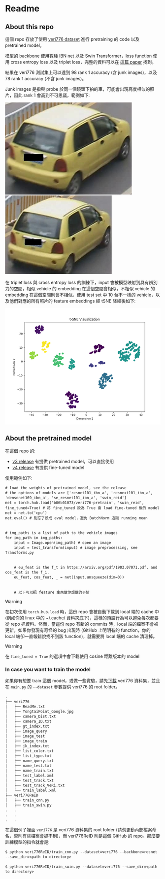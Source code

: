 # Readme

## About this repo

這個 repo 存放了使用 [veri776 dataset](https://vehiclereid.github.io/VeRi/) 進行 pretraining 的 code 以及 pretrained model。

模型的 backbone 使用數種 IBN net 以及 Swin Transformer，loss function 使用 cross entropy loss 以及 triplet loss，完整的資料可以在 [這篇 paper](https://arxiv.org/pdf/1903.07071.pdf) 找到。


結果在 veri776 測試集上可以達到 98 rank 1 accuracy (含 junk images)，以及 78 rank 1 accuracy (不含 junk images)。

Junk images 是指與 probe 於同一個鏡頭下拍的車，可能會出現高度相似的照片，因此 rank 1 會高到不可思議，範例如下:

![002_c002_00030600_0.jpg](asset/0002_c002_00030600_0.jpg)
![002_c002_00030600_1.jpg](asset/0002_c002_00030605_1.jpg)


在 triplet loss 與 cross entropy loss 的訓練下，input 會被模型映射到具有辨別力的空間，相似 vehicle 的 embedding 在這個空間會相似，不相似 vehicle 的 embedding 在這個空間則會不相似。使用 test set 中 10 台不一樣的 vehicle，以及他們對應的所有照片的 feature embeddings 經 tSNE 降維後如下:

![tsne](asset/tsne.png)


## About the pretrained model
在這個 repo 的:
* [v3 release](https://github.com/b06b01073/veri776-pretrain/releases/tag/v3-hubconf) 有提供 pretrained model，可以直接使用
* [v4 release](https://github.com/b06b01073/veri776-pretrain/releases/tag/v4-fine-tuned) 有提供 fine-tuned model


使用範例如下:

```python=
# load the weights of pretrained model, see the release 
# the options of models are ['resnet101_ibn_a', 'resnext101_ibn_a', 'densenet169_ibn_a', 'se_resnet101_ibn_a', 'swin_reid'] 
net = torch.hub.load('b06b01073/veri776-pretrain', 'swin_reid', fine_tuned=True) # 將 fine_tuned 設為 True 會 load fine-tuned 後的 model
net = net.to('cpu')
net.eval() # 別忘了設成 eval model，避免 BatchNorm 追蹤 running mean


# img_paths is a list of path to the vehicle images
for img_path in img_paths: 
    input = Image.open(img_path) # open an image
    input = test_transform(input) # image preprocessing, see Transforms.py


    # eu_feat is the f_t in https://arxiv.org/pdf/1903.07071.pdf, and cos_feat is the f_i.
    eu_feat, cos_feat, _ = net(input.unsqueeze(dim=0))


    # 以下可以把 feature 拿來做你想做的事情
```

> [!WARNING]  
> 在初次使用 `torch.hub.load` 時，這份 repo 會被自動下載到 local 端的 cache 中 (例如你的 linux 中的 ~/.cache/ 資料夾底下)，這樣的預設行為可以避免每次都要從 repo 抓資料。然而，當這份 repo 有新的 commits 時，local 端的檔案不會被更新，如果你發現有奇怪的 bug 出現時 (GitHub 上明明有的 function，你的 local 端卻一直報錯說找不到該 function)，就需要將 local 端的 cache 清理掉。


> [!WARNING]  
> 在 `fine_tuned = True` 的選項中會下載使用 cosine 距離版本的 model


### In case you want to train the model
如果你有想要 train 這個 model，或做一些實驗，請先[下載](https://drive.google.com/open?id=0B0o1ZxGs_oVZWmtFdXpqTGl3WUU) veri776 資料集，並且在 `main.py` 的 `--dataset` 參數提供 veri776 的 root folder。

```
.
├── veri776
│   ├── ReadMe.txt
│   ├── YongtaiPoint_Google.jpg
│   ├── camera_Dist.txt
│   ├── camera_ID.txt
│   ├── gt_index.txt
│   ├── image_query
│   ├── image_test
│   ├── image_train
│   ├── jk_index.txt
│   ├── list_color.txt
│   ├── list_type.txt
│   ├── name_query.txt
│   ├── name_test.txt
│   ├── name_train.txt
│   ├── test_label.xml
│   ├── test_track.txt
│   ├── test_track_VeRi.txt
│   └── train_label.xml
├── veri776ReID
│   ├── train_cnn.py
│   ├── train_swin.py
.   .
.   .
.   .
```

在這個例子裡面 `veri776` 是 veri776 資料集的 root folder (請勿更動內部檔案命名，否則有些檔案會抓不到)，而 veri776ReID 則是這個 GitHub 的 repo。那麼要訓練模型的指令就會是:

```
$ python veri776ReID/train_cnn.py --dataset=veri776 --backbone=resnet --save_dir=<path to directory>

$ python veri776ReID/train_swin.py --dataset=veri776 --save_dir=<path to directory>
```
